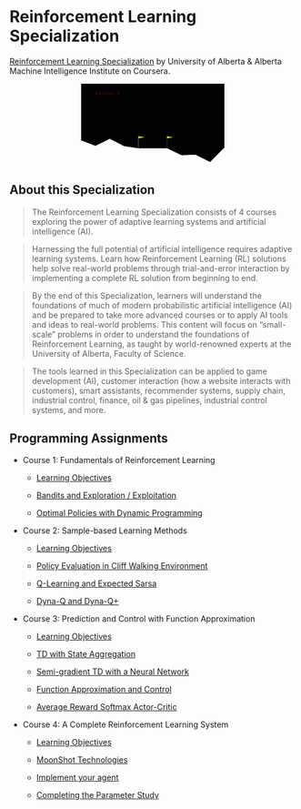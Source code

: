 # Reinforcement Learning Specialization

[Reinforcement Learning Specialization](https://www.coursera.org/specializations/reinforcement-learning) by University of Alberta & Alberta Machine Intelligence Institute on Coursera.

<p align="center"><img width="50%" src="ImplementYourAgent.gif" /></p>

## About this Specialization

> The Reinforcement Learning Specialization consists of 4 courses exploring the power of adaptive learning systems and artificial intelligence (AI).

> Harnessing the full potential of artificial intelligence requires adaptive learning systems. Learn how Reinforcement Learning (RL) solutions help solve real-world problems through trial-and-error interaction by implementing a complete RL solution from beginning to end.

> By the end of this Specialization, learners will understand the foundations of much of modern probabilistic artificial intelligence (AI) and be prepared to take more advanced courses or to apply AI tools and ideas to real-world problems. This content will focus on “small-scale” problems in order to understand the foundations of Reinforcement Learning, as taught by world-renowned experts at the University of Alberta, Faculty of Science.

> The tools learned in this Specialization can be applied to game development (AI), customer interaction (how a website interacts with customers), smart assistants, recommender systems, supply chain, industrial control, finance, oil & gas pipelines, industrial control systems, and more.

## Programming Assignments

- Course 1: Fundamentals of Reinforcement Learning

  - [Learning Objectives](https://github.com/LucasBoTang/Coursera_Reinforcement_Learning/blob/master/01Fundamentals_of_Reinforcement_Learning/Course1_Learning_Objectives.pdf)

  - [Bandits and Exploration / Exploitation](https://github.com/LucasBoTang/Coursera_Reinforcement_Learning/blob/master/01Fundamentals_of_Reinforcement_Learning/01Bandits_and_Exploration_vs_Exploitation.ipynb)
  
  - [Optimal Policies with Dynamic Programming](https://github.com/LucasBoTang/Coursera_Reinforcement_Learning/blob/master/01Fundamentals_of_Reinforcement_Learning/02Optimal_Policies_with_Dynamic_Programming.ipynb)

- Course 2: Sample-based Learning Methods

  - [Learning Objectives](https://github.com/LucasBoTang/Coursera_Reinforcement_Learning/blob/master/02Sample-based_Learning_Methods/Course2_Learning_Objectives.pdf)
  
  - [Policy Evaluation in Cliff Walking Environment](https://github.com/LucasBoTang/Coursera_Reinforcement_Learning/blob/master/02Sample-based_Learning_Methods/01Policy_Evaluation_with_Temporal_Difference_Learning.ipynb)
  
  - [Q-Learning and Expected Sarsa](https://github.com/LucasBoTang/Coursera_Reinforcement_Learning/blob/master/02Sample-based_Learning_Methods/02Q-Learning_and_Expected_Sarsa.ipynb)
  
  - [Dyna-Q and Dyna-Q+](https://github.com/LucasBoTang/Coursera_Reinforcement_Learning/blob/master/02Sample-based_Learning_Methods/03Dyna-Q%20_and_Dyna-Q%2B.ipynb)

- Course 3: Prediction and Control with Function Approximation

  - [Learning Objectives](https://github.com/LucasBoTang/Coursera_Reinforcement_Learning/blob/master/03Prediction_and_Control_with_Function_Approximation/Course3_Learning_Objectives.pdf)
  
  - [TD with State Aggregation](https://github.com/LucasBoTang/Coursera_Reinforcement_Learning/blob/master/03Prediction_and_Control_with_Function_Approximation/01Semi-gradient_TD(0)_with_State_Aggregation.ipynb)
  
  - [Semi-gradient TD with a Neural Network](https://github.com/LucasBoTang/Coursera_Reinforcement_Learning/blob/master/03Prediction_and_Control_with_Function_Approximation/02Semi-gradient_TD_with_a_Neural_Network.ipynb)
  
  - [Function Approximation and Control](https://github.com/LucasBoTang/Coursera_Reinforcement_Learning/blob/master/03Prediction_and_Control_with_Function_Approximation/03Function_Approximation_and_Control.ipynb)
  
  - [Average Reward Softmax Actor-Critic](https://github.com/LucasBoTang/Coursera_Reinforcement_Learning/blob/master/03Prediction_and_Control_with_Function_Approximation/04Average_Reward_Softmax_Actor-Critic.ipynb)

- Course 4: A Complete Reinforcement Learning System

  - [Learning Objectives](https://github.com/LucasBoTang/Coursera_Reinforcement_Learning/blob/master/04A_Complete_Reinforcement_Learning_System/Course4_Learning_Objectives.pdf)
  
  - [MoonShot Technologies](https://github.com/LucasBoTang/Coursera_Reinforcement_Learning/blob/master/04A_Complete_Reinforcement_Learning_System/01MoonShot_Technologies.ipynb)

  - [Implement your agent](https://github.com/LucasBoTang/Coursera_Reinforcement_Learning/blob/master/04A_Complete_Reinforcement_Learning_System/02Implement_your_agent.ipynb)
  
  - [Completing the Parameter Study](https://github.com/LucasBoTang/Coursera_Reinforcement_Learning/blob/master/04A_Complete_Reinforcement_Learning_System/03Completing_the_Parameter_Study.ipynb)
  

